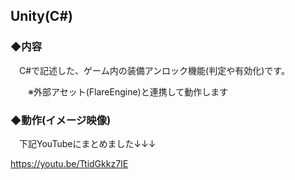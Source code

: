 ## Unity(C#)

### ◆内容

　C#で記述した、ゲーム内の装備アンロック機能(判定や有効化)です。

　　※外部アセット(FlareEngine)と連携して動作します

### ◆動作(イメージ映像)
　下記YouTubeにまとめました↓↓↓

https://youtu.be/TtidGkkz7IE
